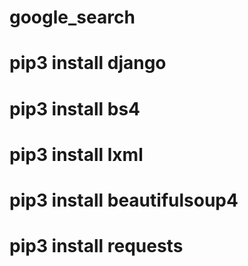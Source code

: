 # google_search
# pip3 install django
# pip3 install bs4
# pip3 install lxml
# pip3 install beautifulsoup4
# pip3 install requests
